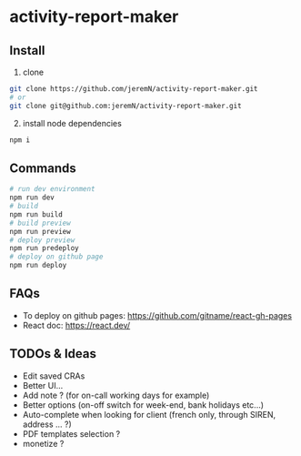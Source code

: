 # activity-report-maker

## Install

1. clone

```bash
git clone https://github.com/jeremN/activity-report-maker.git
# or
git clone git@github.com:jeremN/activity-report-maker.git
```

2. install node dependencies

```bash
npm i
```

## Commands

```bash
# run dev environment
npm run dev
# build
npm run build
# build preview
npm run preview
# deploy preview
npm run predeploy
# deploy on github page
npm run deploy
```

## FAQs

- To deploy on github pages: https://github.com/gitname/react-gh-pages
- React doc: https://react.dev/

## TODOs & Ideas

- Edit saved CRAs
- Better UI...
- Add note ? (for on-call working days for example)
- Better options (on-off switch for week-end, bank holidays etc...)
- Auto-complete when looking for client (french only, through SIREN, address ... ?)
- PDF templates selection ?
- monetize ?
